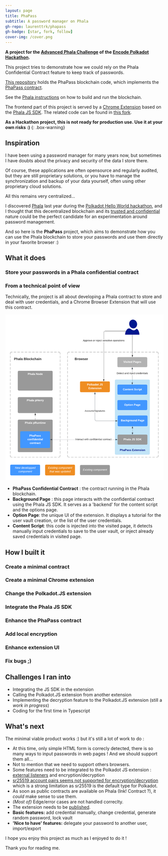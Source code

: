 ```yaml
---
layout: page
title: PhaPass
subtitle: A password manager on Phala
gh-repo: laurenttrk/phapass
gh-badge: [star, fork, follow]
cover-img: /cover.png
---
```


**A project for the [Advanced Phala Challenge](https://github.com/Phala-Network/Encode-Hackathon-2021/blob/master/advanced-challenge.md) of the [Encode Polkadot Hackathon](https://www.encode.club/polkadot-club-hackathon).**


This project tries to demonstrate how we could rely on the Phala Confidential Contract feature to keep track of passwords.

[This repository](https://github.com/LaurentTrk/phapass) holds the PhaPass blockchain code, which implements the [PhaPass contract](https://github.com/LaurentTrk/phapass/blob/phapass/crates/phactory/src/contracts/phapass.rs).

See the [Phala instructions](https://github.com/LaurentTrk/phapass/blob/phapass/README.phala.md) on how to build and run the blockchain.

The frontend part of this project is served by a [Chrome Extension](https://developer.chrome.com/docs/extensions/) based on the [Phala JS SDK](https://github.com/Phala-Network/js-sdk). The related code can be found in [this fork](https://github.com/LaurentTrk/js-sdk).

**As a Hackathon project, this is not ready for production use. Use it at your own risks :)**
{: .box-warning}

## Inspiration

I have been using a password manager for many years now, but sometimes I have doubts about the privacy and security of the data I store there.

Of course, these applications are often opensource and regularly audited, but they are still proprietary solutions, or you have to manage the synchronization and backup of your data yourself, often using other proprietary cloud solutions.

All this remains very centralized...

I discovered [Phala](https://phala.network/) last year during the [Polkadot Hello World hackathon](https://gitcoin.co/hackathon/polkadot/onboard), and I thought that this decentralized blockchain and its [trusted and confidential](https://phala.network/en/technology) nature could be the perfect candidate for an experimentation around password management.

And so here is the **PhaPass** project, which aims to demonstrate how you can use the Phala blockchain to store your passwords and use them directly in your favorite browser :)


## What it does

### Store your passwords in a Phala confidential contract





### From a technical point of view

Technically, the project is all about developing a Phala contract to store and deal with user credentials, and a Chrome Browser Extension that will use this contract.

![](./PhaPass.Components.png)

* **PhaPass Confidential Contract** : the contract running in the Phala blockchain.
* **Background Page** : this page interacts with the confidential contract using the Phala JS SDK. It serves as a 'backend' for the content script and the options page. 
* **Option Page**: the unique UI of the extension. It displays a tutorial for the user vault creation, or the list of the user credentials.
* **Content Script**: this code is injected into the visited page, it detects manually input credentials to save to the user vault, or inject already saved credentials in visited page.

## How I built it

### Create a minimal contract 

### Create a minimal Chrome extension

### Change the Polkadot.JS extension

### Integrate the Phala JS SDK

### Enhance the PhaPass contract

### Add local encryption

### Enhance extension UI

### Fix bugs ;)


## Challenges I ran into

* Integrating the JS SDK in the extension 
* Calling the Polkadot.JS extension from another extension
* Implementing the decryption feature to the Polkadot.JS extension (still a _work in progress_)
* Coding for the first time in Typescript

## What's next

The minimal viable product works :) but it's still a lot of work to do :

* At this time, only simple HTML form is correcly detected, there is so many ways to input passwords in web pages ! And we should support them all...
* Not to mention that we need to support others browsers.
* Some features need to be integrated to the Polkadot JS extension : [external listeners](https://github.com/polkadot-js/extension/issues/849) and encryption/decryption
* [sr25519 account pairs seems not supported for encryption/decryption](https://github.com/polkadot-js/common/issues/1124) which is a strong limitation as sr25519 is the default type for Polkadot.
* As soon as public contracts are available on Phala (Ink! Contract ?), it _could_ make sense to use them.
* _(Most of)_ Edge/error cases are not handled correclty.
* The extension needs to be [published](https://developer.chrome.com/docs/webstore/publish/). 
* **Basic features:** add credential manually, change credential, generate random password, lock vault
* **'Nice to have' features:** delegate your password to another user, import/export

I hope you enjoy this project as much as I enjoyed to do it !

Thank you for reading me.
